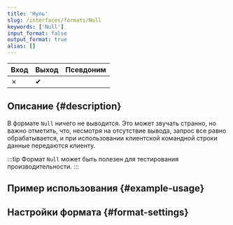 ```yaml
---
title: 'Нуль'
slug: /interfaces/formats/Null
keywords: ['Null']
input_format: false
output_format: true
alias: []
---
```


| Вход | Выход | Псевдоним |
|------|-------|-----------|
| ✗    | ✔     |           |

## Описание {#description}

В формате `Null` ничего не выводится. 
Это может звучать странно, но важно отметить, что, несмотря на отсутствие вывода, запрос все равно обрабатывается, 
и при использовании клиентской командной строки данные передаются клиенту. 

:::tip
Формат `Null` может быть полезен для тестирования производительности.
:::

## Пример использования {#example-usage}

## Настройки формата {#format-settings}
